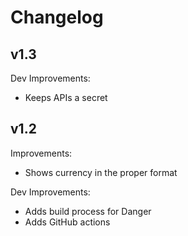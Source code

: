 # Changelog

## v1.3

Dev Improvements:

- Keeps APIs a secret

## v1.2

Improvements:

- Shows currency in the proper format

Dev Improvements:

- Adds build process for Danger
- Adds GitHub actions
